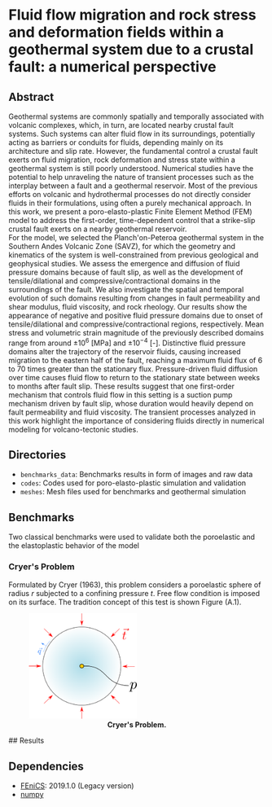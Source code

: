# Fluid flow migration and rock stress and deformation fields within a geothermal system due to a crustal fault: a numerical perspective

## Abstract

Geothermal systems are commonly spatially and temporally associated with volcanic complexes, which, in turn, are located nearby crustal fault systems. Such systems can alter fluid flow in its surroundings, potentially acting as barriers or conduits for fluids, depending mainly on its architecture and slip rate. However, the fundamental control a crustal fault exerts on fluid migration, rock deformation and stress state within a geothermal system is still poorly understood.  Numerical studies have the potential to help unraveling the nature of transient processes such as the interplay between a fault and a geothermal reservoir. Most of the previous efforts on volcanic and hydrothermal processes do not directly consider
fluids in their formulations, using often a purely mechanical approach. In this work, we present
a poro-elasto-plastic Finite Element Method (FEM) model to address the first-order, time-dependent control that a strike-slip crustal fault exerts on a nearby geothermal reservoir.  
For the model, we selected the Planch\'on-Peteroa geothermal system in the Southern Andes Volcanic Zone (SAVZ), for which the geometry and kinematics of the system is well-constrained from previous geological and geophysical studies.  We assess the emergence and diffusion
of fluid pressure domains because of fault slip, as well as the development of tensile/dilational and compressive/contractional domains in the surroundings of the fault. We also investigate
the spatial and temporal evolution of such domains resulting from changes in fault permeability and shear modulus, fluid viscosity, and rock rheology. Our
results show the appearance of negative and positive fluid pressure domains due to onset of tensile/dilational and compressive/contractional regions, respectively.
Mean stress and volumetric strain magnitude of the previously described domains range from around $\pm 10^{6}$ [MPa] and $\pm 10^{-4}$ [-]. Distinctive fluid pressure domains alter the trajectory of the reservoir fluids, causing increased migration to the eastern half of the fault, reaching a maximum fluid flux of 6 to 70 times greater than the stationary flux. Pressure-driven fluid diffusion over time causes fluid flow to return to the stationary state between weeks to months after fault slip. These results suggest that one first-order mechanism that controls fluid flow in this setting is a suction pump mechanism driven by fault slip, whose duration would heavily depend on fault permeability and fluid viscosity. The transient processes analyzed in this work highlight the importance of considering fluids directly in numerical modeling for volcano-tectonic studies. 

## Directories

- `benchmarks_data`: Benchmarks results in form of images and raw data
- `codes`: Codes used for poro-elasto-plastic simulation and validation
- `meshes`: Mesh files used for benchmarks and geothermal simulation

## Benchmarks

Two classical benchmarks were used to validate both the poroelastic and the elastoplastic behavior of the model

### Cryer's Problem

Formulated by Cryer (1963), this problem considers a poroelastic sphere of radius *r* subjected to a confining pressure *t*. Free flow condition is imposed on its surface. The tradition concept of this test is shown Figure (A.1).

<figure>
<img src="/benchmarks_data/cryer_concept.png" style="background-color:white;width:50%">
<figcaption align = "center"><b>Cryer's Problem.</b></figcaption>
</figure>
## Results

## Dependencies

- [FEniCS](https://fenicsproject.org/): 2019.1.0 (Legacy version)
- [numpy](https://numpy.org/)